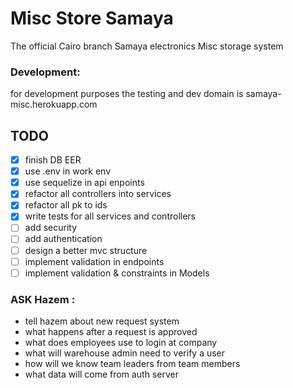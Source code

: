 # Misc Store Samaya 
The official Cairo branch Samaya electronics Misc storage system

### Development:
for development purposes the testing and dev domain is samaya-misc.herokuapp.com


## TODO
 - [X] finish DB EER
 - [X] use .env in work env
 - [X] use sequelize in api enpoints
 - [X] refactor all controllers into services
 - [X] refactor all pk to ids
 - [X] write tests for all services and controllers
 - [ ] add security
 - [ ] add authentication
 - [ ] design a better mvc structure
 - [ ] implement validation in endpoints
 - [ ] implement validation & constraints in Models

### ASK Hazem :
 - tell hazem about new request system
 - what happens after a request is approved
 - what does employees use to login at company 
 - what will warehouse admin need to verify a user
 - how will we know team leaders from team members
 - what data will come from auth server